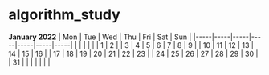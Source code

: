 # algorithm_study

**January 2022**
| Mon | Tue | Wed | Thu | Fri | Sat | Sun |
|-----|-----|-----|-----|-----|-----|-----|
|     |     |     |     |     |   1 |   2 |
|   3 |   4 |   5 |   6 |   7 |   8 |   9 |
|  10 |  11 |  12 |  13 |  14 |  15 |  16 |
|  17 |  18 |  19 |  20 |  21 |  22 |  23 |
|  24 |  25 |  26 |  27 |  28 |  29 |  30 |
|  31 |     |     |     |     |     |     |
